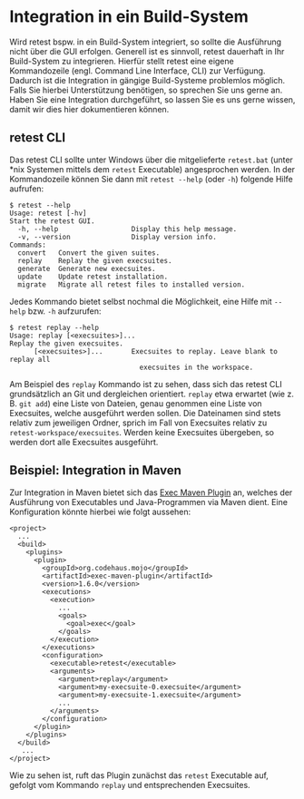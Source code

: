 
Integration in ein Build-System
===============================

Wird retest bspw. in ein Build-System integriert, so sollte die Ausführung nicht über die GUI erfolgen. Generell ist es sinnvoll, retest dauerhaft in Ihr Build-System zu integrieren. Hierfür stellt retest eine eigene Kommandozeile (engl. Command Line Interface, CLI) zur Verfügung. Dadurch ist die Integration in gängige Build-Systeme problemlos möglich. Falls Sie hierbei Unterstützung benötigen, so sprechen Sie uns gerne an. Haben Sie eine Integration durchgeführt, so lassen Sie es uns gerne wissen, damit wir dies hier dokumentieren können.

## retest CLI

Das retest CLI sollte unter Windows über die mitgelieferte `retest.bat` (unter \*nix Systemen mittels dem `retest` Executable) angesprochen werden. In der Kommandozeile können Sie dann mit `retest --help` (oder `-h`) folgende Hilfe aufrufen:

```
$ retest --help
Usage: retest [-hv]
Start the retest GUI.
  -h, --help                  Display this help message.
  -v, --version               Display version info.
Commands:
  convert   Convert the given suites.
  replay    Replay the given execsuites.
  generate  Generate new execsuites.
  update    Update retest installation.
  migrate   Migrate all retest files to installed version.
```

Jedes Kommando bietet selbst nochmal die Möglichkeit, eine Hilfe mit `--help` bzw. `-h` aufzurufen:

```
$ retest replay --help
Usage: replay [<execsuites>]...
Replay the given execsuites.
      [<execsuites>]...       Execsuites to replay. Leave blank to replay all
                                execsuites in the workspace.
```

Am Beispiel des `replay` Kommando ist zu sehen, dass sich das retest CLI grundsätzlich an Git und dergleichen orientiert. `replay` etwa erwartet (wie z. B. `git add`) eine Liste von Dateien, genau genommen eine Liste von Execsuites, welche ausgeführt werden sollen. Die Dateinamen sind stets relativ zum jeweiligen Ordner, sprich im Fall von Execsuites relativ zu `retest-workspace/execsuites`. Werden keine Execsuites übergeben, so werden dort alle Execsuites ausgeführt.

Beispiel: Integration in Maven
------------------------------

Zur Integration in Maven bietet sich das [Exec Maven Plugin](http://www.mojohaus.org/exec-maven-plugin/) an, welches der Ausführung von Executables und Java-Programmen via Maven dient. Eine Konfiguration könnte hierbei wie folgt aussehen:

```
<project>
  ...
  <build>
    <plugins>
      <plugin>
        <groupId>org.codehaus.mojo</groupId>
        <artifactId>exec-maven-plugin</artifactId>
        <version>1.6.0</version>
        <executions>
          <execution>
            ...
            <goals>
              <goal>exec</goal>
            </goals>
          </execution>
        </executions>
        <configuration>
          <executable>retest</executable>
          <arguments>
            <argument>replay</argument>
            <argument>my-execsuite-0.execsuite</argument>
            <argument>my-execsuite-1.execsuite</argument>
            ...
          </arguments>
        </configuration>
      </plugin>
    </plugins>
  </build>
   ...
</project>
```

Wie zu sehen ist, ruft das Plugin zunächst das `retest` Executable auf, gefolgt vom Kommando `replay` und entsprechenden Execsuites.

